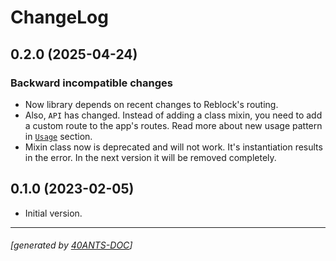 <a id="x-28REBLOCKS-PROMETHEUS-DOCS-2FCHANGELOG-3A-40CHANGELOG-2040ANTS-DOC-2FLOCATIVES-3ASECTION-29"></a>

# ChangeLog

<a id="x-28REBLOCKS-PROMETHEUS-DOCS-2FCHANGELOG-3A-3A-7C0-2E2-2E0-7C-2040ANTS-DOC-2FLOCATIVES-3ASECTION-29"></a>

## 0.2.0 (2025-04-24)

<a id="backward-incompatible-changes"></a>

### Backward incompatible changes

* Now library depends on recent changes to Reblock's routing.
* Also, `API` has changed. Instead of adding a class mixin, you need to add a custom route to the app's routes.
  Read more about new usage pattern in [`Usage`][b81f] section.
* Mixin class now is deprecated and will not work. It's instantiation results in the error.
  In the next version it will be removed completely.

<a id="x-28REBLOCKS-PROMETHEUS-DOCS-2FCHANGELOG-3A-3A-7C0-2E1-2E0-7C-2040ANTS-DOC-2FLOCATIVES-3ASECTION-29"></a>

## 0.1.0 (2023-02-05)

* Initial version.


[b81f]: #x-28REBLOCKS-PROMETHEUS-DOCS-2FINDEX-3A-3A-40USAGE-2040ANTS-DOC-2FLOCATIVES-3ASECTION-29

* * *
###### [generated by [40ANTS-DOC](https://40ants.com/doc/)]
